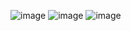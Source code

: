 ![image](https://github.com/karinz112/weather-app/assets/64262016/c48f24ff-8aeb-459d-8741-efa411c622bd)
![image](https://github.com/karinz112/weather-app/assets/64262016/cd2c01a4-21e8-4786-8cbe-e78e91820590)
![image](https://github.com/karinz112/weather-app/assets/64262016/414744a1-d67c-4064-a226-c945e5483414)

